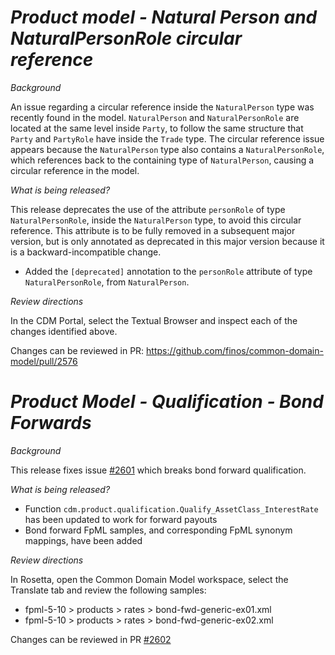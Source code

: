 # _Product model - Natural Person and NaturalPersonRole circular reference_

_Background_

An issue regarding a circular reference inside the `NaturalPerson` type was recently found in the model.
`NaturalPerson` and `NaturalPersonRole` are located at the same level inside `Party`, to follow the same structure that `Party` and `PartyRole` have inside the `Trade` type. The circular reference issue appears because the `NaturalPerson` type also contains a `NaturalPersonRole`, which references back to the containing type of `NaturalPerson`, causing a circular reference in the model.

_What is being released?_

This release deprecates the use of the attribute `personRole` of type `NaturalPersonRole`, inside the `NaturalPerson` type, to avoid this circular reference. This attribute is to be fully removed in a subsequent major version, but is only annotated as deprecated in this major version because it is a backward-incompatible change.

- Added the `[deprecated]` annotation to the `personRole` attribute of type `NaturalPersonRole`, from `NaturalPerson`.

_Review directions_

In the CDM Portal, select the Textual Browser and inspect each of the changes identified above.

Changes can be reviewed in PR: https://github.com/finos/common-domain-model/pull/2576

# _Product Model - Qualification - Bond Forwards_

_Background_

This release fixes issue [#2601](https://github.com/finos/common-domain-model/issues/2601) which breaks bond forward qualification.

_What is being released?_

* Function `cdm.product.qualification.Qualify_AssetClass_InterestRate` has been updated to work for forward payouts
* Bond forward FpML samples, and corresponding FpML synonym mappings, have been added

_Review directions_

In Rosetta, open the Common Domain Model workspace, select the Translate tab and review the following samples:

* fpml-5-10 > products > rates > bond-fwd-generic-ex01.xml
* fpml-5-10 > products > rates > bond-fwd-generic-ex02.xml

Changes can be reviewed in PR [#2602](https://github.com/finos/common-domain-model/pull/2602)
